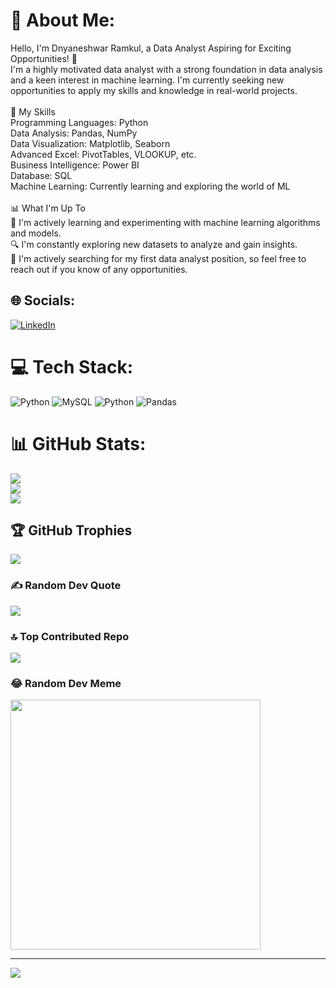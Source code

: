 # 💫 About Me:
Hello, I'm Dnyaneshwar Ramkul, a Data Analyst Aspiring for Exciting Opportunities! 👋<br>I'm a highly motivated data analyst with a strong foundation in data analysis and a keen interest in machine learning. I'm currently seeking new opportunities to apply my skills and knowledge in real-world projects.<br><br>🚀 My Skills<br>Programming Languages: Python<br>Data Analysis: Pandas, NumPy<br>Data Visualization: Matplotlib, Seaborn<br>Advanced Excel: PivotTables, VLOOKUP, etc.<br>Business Intelligence: Power BI<br>Database: SQL<br>Machine Learning: Currently learning and exploring the world of ML<br><br>📊 What I'm Up To<br>🌱 I'm actively learning and experimenting with machine learning algorithms and models.<br>🔍 I'm constantly exploring new datasets to analyze and gain insights.<br>💼 I'm actively searching for my first data analyst position, so feel free to reach out if you know of any opportunities.


## 🌐 Socials:
[![LinkedIn](https://img.shields.io/badge/LinkedIn-%230077B5.svg?logo=linkedin&logoColor=white)](https://linkedin.com/in/https://www.linkedin.com/in/dnyaneshwar-ramkul-36b622250/) 

# 💻 Tech Stack:
![Python](https://img.shields.io/badge/python-3670A0?style=for-the-badge&logo=python&logoColor=ffdd54) ![MySQL](https://img.shields.io/badge/mysql-%2300f.svg?style=for-the-badge&logo=mysql&logoColor=white) ![Python](https://img.shields.io/badge/python-3670A0?style=for-the-badge&logo=python&logoColor=ffdd54) ![Pandas](https://img.shields.io/badge/pandas-%23150458.svg?style=for-the-badge&logo=pandas&logoColor=white)
# 📊 GitHub Stats:
![](https://github-readme-stats.vercel.app/api?username=devramkul&theme=default&hide_border=false&include_all_commits=false&count_private=false)<br/>
![](https://github-readme-streak-stats.herokuapp.com/?user=devramkul&theme=default&hide_border=false)<br/>
![](https://github-readme-stats.vercel.app/api/top-langs/?username=devramkul&theme=default&hide_border=false&include_all_commits=false&count_private=false&layout=compact)

## 🏆 GitHub Trophies
![](https://github-profile-trophy.vercel.app/?username=devramkul&theme=radical&no-frame=false&no-bg=true&margin-w=4)

### ✍️ Random Dev Quote
![](https://quotes-github-readme.vercel.app/api?type=horizontal&theme=radical)

### 🔝 Top Contributed Repo
![](https://github-contributor-stats.vercel.app/api?username=devramkul&limit=5&theme=dark&combine_all_yearly_contributions=true)

### 😂 Random Dev Meme
<img src='https://randommeme-five.vercel.app/' style="height: 400px;"/>

---
[![](https://visitcount.itsvg.in/api?id=devramkul&icon=0&color=0)](https://visitcount.itsvg.in)

<!-- Proudly created with GPRM ( https://gprm.itsvg.in ) -->
